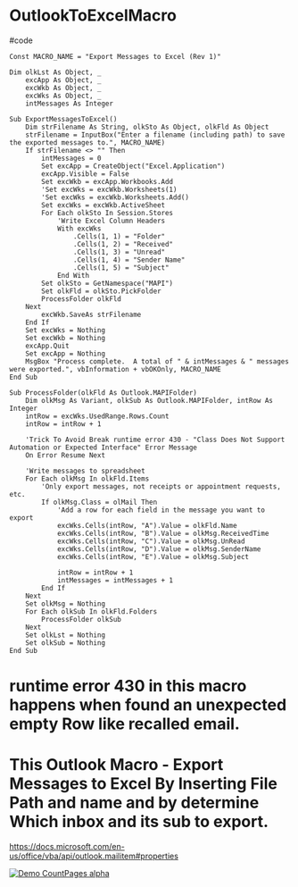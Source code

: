 # OutlookToExcelMacro
#code

	Const MACRO_NAME = "Export Messages to Excel (Rev 1)"

	Dim olkLst As Object, _
	    excApp As Object, _
	    excWkb As Object, _
	    excWks As Object, _
	    intMessages As Integer

	Sub ExportMessagesToExcel()
	    Dim strFilename As String, olkSto As Object, olkFld As Object
	    strFilename = InputBox("Enter a filename (including path) to save the exported messages to.", MACRO_NAME)
	    If strFilename <> "" Then
	        intMessages = 0
	        Set excApp = CreateObject("Excel.Application")
	        excApp.Visible = False
	        Set excWkb = excApp.Workbooks.Add
	        'Set excWks = excWkb.Worksheets(1)
	        'Set excWks = excWkb.Worksheets.Add()
	        Set excWks = excWkb.ActiveSheet
	        For Each olkSto In Session.Stores
	            'Write Excel Column Headers
	            With excWks
	                .Cells(1, 1) = "Folder"
	                .Cells(1, 2) = "Received"
	                .Cells(1, 3) = "Unread"
	                .Cells(1, 4) = "Sender Name"
	                .Cells(1, 5) = "Subject"
	            End With
	        Set olkSto = GetNamespace("MAPI")
	        Set olkFld = olkSto.PickFolder
	        ProcessFolder olkFld
	    Next
	        excWkb.SaveAs strFilename
	    End If
	    Set excWks = Nothing
	    Set excWkb = Nothing
	    excApp.Quit
	    Set excApp = Nothing
	    MsgBox "Process complete.  A total of " & intMessages & " messages were exported.", vbInformation + vbOKOnly, MACRO_NAME
	End Sub
	 
	Sub ProcessFolder(olkFld As Outlook.MAPIFolder)
	    Dim olkMsg As Variant, olkSub As Outlook.MAPIFolder, intRow As Integer
	    intRow = excWks.UsedRange.Rows.Count
	    intRow = intRow + 1

	    'Trick To Avoid Break runtime error 430 - "Class Does Not Support Automation or Expected Interface" Error Message 
	    On Error Resume Next

	    'Write messages to spreadsheet
	    For Each olkMsg In olkFld.Items
	        'Only export messages, not receipts or appointment requests, etc.
	        If olkMsg.Class = olMail Then
	            'Add a row for each field in the message you want to export
	            excWks.Cells(intRow, "A").Value = olkFld.Name
	            excWks.Cells(intRow, "B").Value = olkMsg.ReceivedTime
	            excWks.Cells(intRow, "C").Value = olkMsg.UnRead
	            excWks.Cells(intRow, "D").Value = olkMsg.SenderName
	            excWks.Cells(intRow, "E").Value = olkMsg.Subject

	            intRow = intRow + 1
	            intMessages = intMessages + 1
	        End If
	    Next
	    Set olkMsg = Nothing
	    For Each olkSub In olkFld.Folders
	        ProcessFolder olkSub
	    Next
	    Set olkLst = Nothing
	    Set olkSub = Nothing
	End Sub


# runtime error 430 in this macro happens when found an unexpected empty Row like recalled email.
# This Outlook Macro - Export Messages to Excel By Inserting File Path and name and by determine Which inbox and its sub to export.
https://docs.microsoft.com/en-us/office/vba/api/outlook.mailitem#properties


[![Demo CountPages alpha](https://share.gifyoutube.com/KzB6Gb.gif)](https://www.linkedin.com/embed/feed/update/urn:li:ugcPost:6968899634085707776?compact=1)

